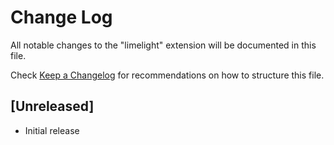 # Change Log

All notable changes to the "limelight" extension will be documented in this file.

Check [Keep a Changelog](http://keepachangelog.com/) for recommendations on how to structure this file.

## [Unreleased]

- Initial release